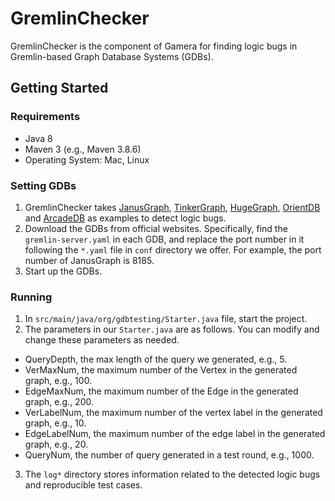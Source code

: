 # GremlinChecker

GremlinChecker is the component of Gamera for finding logic bugs in Gremlin-based Graph Database Systems (GDBs).

## Getting Started

### Requirements
- Java 8
- Maven 3 (e.g., Maven 3.8.6)
- Operating System: Mac, Linux

### Setting GDBs
1. GremlinChecker takes [JanusGraph](https://janusgraph.org), [TinkerGraph](https://github.com/tinkerpop/blueprints/wiki/tinkergraph), [HugeGraph](https://hugegraph.github.io/hugegraph-doc/), [OrientDB](http://orientdb.org/) and [ArcadeDB](https://arcadedb.com/) as examples to detect logic bugs.
2. Download the GDBs from official websites. Specifically, find the `gremlin-server.yaml` in each GDB, and replace the port number in it following the `*.yaml` file in `conf` directory we offer. For example, the port number of JanusGraph is 8185.
3. Start up the GDBs.

### Running
1. In `src/main/java/org/gdbtesting/Starter.java` file, start the project.
2. The parameters in our `Starter.java` are as follows. You can modify and change these parameters as needed.
- QueryDepth, the max length of the query we generated, e.g., 5.
- VerMaxNum, the maximum number of the Vertex in the generated graph, e.g., 100.
- EdgeMaxNum, the maximum number of the Edge in the generated graph, e.g., 200.
- VerLabelNum, the maximum number of the vertex label in the generated graph, e.g., 10.
- EdgeLabelNum, the maximum number of the edge label in the generated graph, e.g., 20.
- QueryNum, the number of query generated in a test round, e.g., 1000.
3. The `log*` directory stores information related to the detected logic bugs and reproducible test cases.
